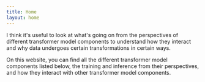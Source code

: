 ```yaml
---
title: Home
layout: home
---
```


I think it's useful to look at what's going on from the perspectives of different transformer model components to understand how they interact and why data undergoes certain transformations in certain ways.

On this website, you can find all the different transformer model components listed below, the training and inference from their perspectives, and how they interact with other transformer model components.
